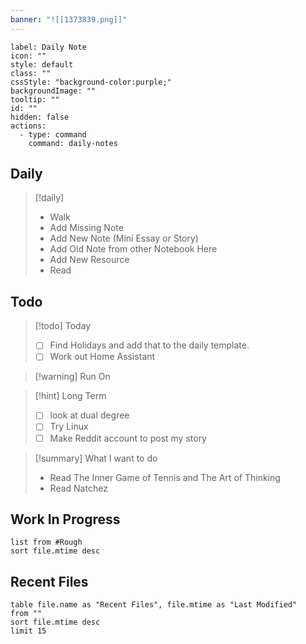 ```yaml
---
banner: "![[1373839.png]]"
---
```



```meta-bind-button
label: Daily Note
icon: ""
style: default
class: ""
cssStyle: "background-color:purple;"
backgroundImage: ""
tooltip: ""
id: ""
hidden: false
actions:
  - type: command
    command: daily-notes

```


## Daily 

> [!daily]
> - Walk 
> - Add Missing Note
> - Add New Note (Mini Essay or Story)
> - Add Old Note from other Notebook Here 
> - Add New Resource 
> - Read

## Todo

> [!todo]  Today
> - [ ] Find Holidays and add that to the daily template. 
> - [ ] Work out Home Assistant 
 
> [!warning]  Run On

> [!hint]  Long Term  
> - [ ] look at dual degree 
> - [ ] Try Linux 
> - [ ] Make Reddit account to post my story 
 
> [!summary] What I want to do
> - Read The Inner Game of Tennis and The Art of Thinking
> - Read Natchez 

## Work In Progress 

```dataview
list from #Rough 
sort file.mtime desc
```

## Recent Files
```dataview
table file.name as "Recent Files", file.mtime as "Last Modified"
from ""
sort file.mtime desc
limit 15
```
